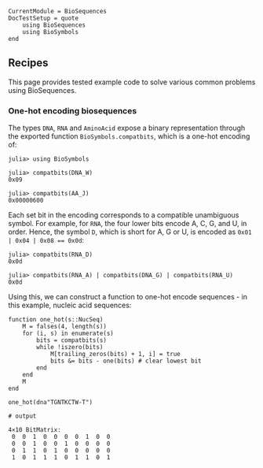 ```@meta
CurrentModule = BioSequences
DocTestSetup = quote
    using BioSequences
    using BioSymbols
end
```

## Recipes
This page provides tested example code to solve various common problems using
BioSequences.

### One-hot encoding biosequences
The types `DNA`, `RNA` and `AminoAcid` expose a binary representation through
the exported function `BioSymbols.compatbits`, which is a one-hot encoding of:

```jldoctest
julia> using BioSymbols

julia> compatbits(DNA_W)
0x09

julia> compatbits(AA_J)
0x00000600
```

Each set bit in the encoding corresponds to a compatible unambiguous symbol.
For example, for `RNA`, the four lower bits encode A, C, G, and U, in order.
Hence, the symbol `D`, which is short for A, G or U, is encoded as
`0x01 | 0x04 | 0x08 == 0x0d`:

```jldoctest
julia> compatbits(RNA_D)
0x0d

julia> compatbits(RNA_A) | compatbits(DNA_G) | compatbits(RNA_U)
0x0d
```

Using this, we can construct a function to one-hot encode sequences - in this
example, nucleic acid sequences:
```jldoctest
function one_hot(s::NucSeq)
    M = falses(4, length(s))
    for (i, s) in enumerate(s)
        bits = compatbits(s)
        while !iszero(bits)
            M[trailing_zeros(bits) + 1, i] = true
            bits &= bits - one(bits) # clear lowest bit
        end
    end
    M
end

one_hot(dna"TGNTKCTW-T")

# output

4×10 BitMatrix:
 0  0  1  0  0  0  0  1  0  0
 0  0  1  0  0  1  0  0  0  0
 0  1  1  0  1  0  0  0  0  0
 1  0  1  1  1  0  1  1  0  1
```


